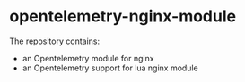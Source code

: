 # opentelemetry-nginx-module

The repository contains:
* an Opentelemetry module for nginx
* an Opentelemetry support for lua nginx module
